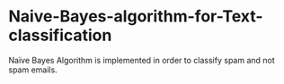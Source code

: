 # Naive-Bayes-algorithm-for-Text-classification
Naïve Bayes Algorithm is implemented in order to classify spam and not spam emails.
